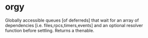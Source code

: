 orgy
====

Globally accessible queues [of deferreds] that wait for an array of dependencies [i.e. files,rpcs,timers,events] and an optional resolver function before settling. Returns a thenable.
